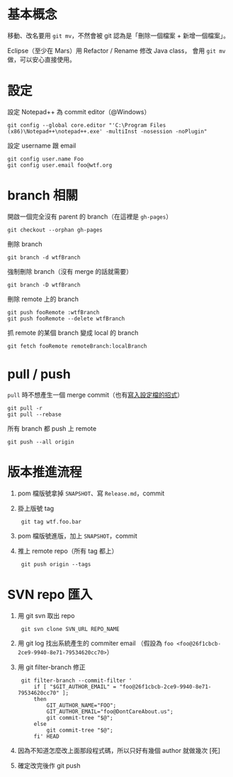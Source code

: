 基本概念
========

移動、改名要用 `git mv`，不然會被 git 認為是「刪除一個檔案 + 新增一個檔案」。

Eclipse（至少在 Mars）用 Refactor / Rename 修改 Java class，
會用 `git mv` 做，可以安心直接使用。


設定
====

設定 Notepad++ 為 commit editor（@Windows）

	git config --global core.editor "'C:\Program Files (x86)\Notepad++\notepad++.exe' -multiInst -nosession -noPlugin"


設定 username 跟 email

	git config user.name Foo
	git config user.email foo@wtf.org


branch 相關
===========

開啟一個完全沒有 parent 的 branch（在這裡是 `gh-pages`）

	git checkout --orphan gh-pages


刪除 branch

	git branch -d wtfBranch


強制刪除 branch（沒有 merge 的話就需要）

	git branch -D wtfBranch


刪除 remote 上的 branch

	git push fooRemote :wtfBranch
	git push fooRemote --delete wtfBranch
	

抓 remote 的某個 branch 變成 local 的 branch

	git fetch fooRemote remoteBranch:localBranch


pull / push
===========

`pull` 時不想產生一個 merge commit（也有[寫入設定檔的招式](http://ihower.tw/blog/archives/3843)）

	git pull -r
	git pull --rebase


所有 branch 都 push 上 remote

	git push --all origin


版本推進流程
============

1. pom 檔版號拿掉 `SNAPSHOT`、寫 `Release.md`，commit
1. 掛上版號 tag

		git tag wtf.foo.bar

1. pom 檔版號進版，加上 `SNAPSHOT`，commit
1. 推上 remote repo（所有 tag 都上）

		git push origin --tags


SVN repo 匯入
=============

1. 用 git svn 取出 repo

		git svn clone SVN_URL REPO_NAME
		
1. 用 git log 找出系統產生的 commiter email
	（假設為 `foo <foo@26f1cbcb-2ce9-9940-8e71-79534620cc70>`）
1. 用 git filter-branch 修正

		git filter-branch --commit-filter '
			if [ "$GIT_AUTHOR_EMAIL" = "foo@26f1cbcb-2ce9-9940-8e71-79534620cc70" ];
			then
				GIT_AUTHOR_NAME="FOO";
				GIT_AUTHOR_EMAIL="foo@DontCareAbout.us";
				git commit-tree "$@";
			else
				git commit-tree "$@";
			fi' HEAD
1. 因為不知道怎麼改上面那段程式碼，所以只好有幾個 author 就做幾次 [死]
1. 確定改完後作 git push
